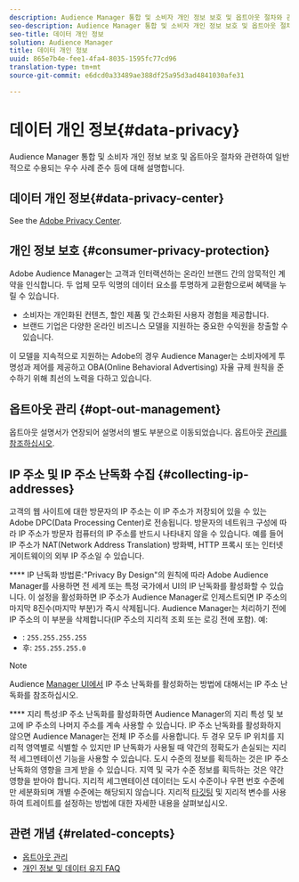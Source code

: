 ```yaml
---
description: Audience Manager 통합 및 소비자 개인 정보 보호 및 옵트아웃 절차와 관련하여 일반적으로 수용되는 우수 사례 준수 등에 대해 설명합니다.
seo-description: Audience Manager 통합 및 소비자 개인 정보 보호 및 옵트아웃 절차와 관련하여 일반적으로 수용되는 우수 사례 준수 등에 대해 설명합니다.
seo-title: 데이터 개인 정보
solution: Audience Manager
title: 데이터 개인 정보
uuid: 865e7b4e-fee1-4fa4-8035-1595fc77cd96
translation-type: tm+mt
source-git-commit: e6dcd0a33489ae388df25a95d3ad4841030afe31

---
```



# 데이터 개인 정보{#data-privacy}

Audience Manager 통합 및 소비자 개인 정보 보호 및 옵트아웃 절차와 관련하여 일반적으로 수용되는 우수 사례 준수 등에 대해 설명합니다.

## 데이터 개인 정보{#data-privacy-center}

See the [Adobe Privacy Center](https://www.adobe.com/privacy/opt-out.html).

## 개인 정보 보호 {#consumer-privacy-protection}

Adobe Audience Manager는 고객과 인터랙션하는 온라인 브랜드 간의 암묵적인 계약을 인식합니다. 두 업체 모두 익명의 데이터 요소를 투명하게 교환함으로써 혜택을 누릴 수 있습니다.

* 소비자는 개인화된 컨텐츠, 할인 제품 및 간소화된 사용자 경험을 제공합니다.
* 브랜드 기업은 다양한 온라인 비즈니스 모델을 지원하는 중요한 수익원을 창출할 수 있습니다.

이 모델을 지속적으로 지원하는 Adobe의 경우 Audience Manager는 소비자에게 투명성과 제어를 제공하고 OBA(Online Behavioral Advertising) 자율 규제 원칙을 준수하기 위해 최선의 노력을 다하고 있습니다.

## 옵트아웃 관리 {#opt-out-management}

옵트아웃 설명서가 연장되어 설명서의 별도 부분으로 이동되었습니다. 옵트아웃 [관리를 참조하십시오](../../overview/data-security-and-privacy/opt-out-management.md).

<!-- 

<p>  </p>
<table id="table_A1FF33B328BD451FAFF6C6B8422F928B"> 
 <tgroup cols="2">
  <colspec colnum="1" colname="col1" colwidth="1.00*" />
  <colspec colnum="2" colname="col2" colwidth="2.74*" />
  <thead> 
   <tr> 
    <th colname="col1" class="entry"> Opt-Out For </th> 
    <th colname="col2" class="entry"> Description </th> 
   </tr>
  </thead> 
  <tbody> 
   <tr> 
    <td colname="col1"> <p>Adobe Experience Cloud </p> </td> 
    <td colname="col2"> <p>The <a href="https://www.adobe.com/privacy/opt-out.html#customeruse" format="http" scope="external"> Your Privacy Choices page</a> provides 1-click features that let you control and opt-out of data collection by the Adobe Experience Cloud advertising solutions (including Audience Manager). Specifically, see the <a href="https://www.adobe.com/privacy/opt-out.html#customeruse" format="http" scope="external"> business customer section</a> of the Privacy Choices page. </p> </td> 
   </tr> 
   <tr> 
    <td colname="col1"> <p>Browsers that do not support third-party cookies </p> </td> 
    <td colname="col2"> <p>See <a href="../../features/declared-ids.md#declared-id-targeting"> Declared ID Targeting</a>. </p> </td> 
   </tr> 
   <tr> 
    <td colname="col1"> <p>Mobile devices </p> </td> 
    <td colname="col2"> <p>See the opt-out and privacy settings for: </p> <p> 
      <ul id="ul_86EFAB879215403D937B5148C26A41D9"> 
       <li id="li_C0B544E8F4FE473B94A5436D3A60BDB1"><a href="https://marketing.adobe.com/resources/help/en_US/mobile/android/privacy.html" format="https" scope="external"> Android devices</a> </li> 
       <li id="li_26C787BAB729499A9FEDF055E9AB0637"><a href="https://marketing.adobe.com/resources/help/en_US/mobile/ios/privacy.html" format="https" scope="external"> iOS devices</a> </li> 
      </ul> </p> </td> 
   </tr> 
  </tbody> 
 </tgroup> 
</table>

 -->

## IP 주소 및 IP 주소 난독화 수집 {#collecting-ip-addresses}

<!-- 

Adobe has enabled processes and offers settings that allow customers to use Audience Manager in compliance with applicable data privacy laws.

-->

고객의 웹 사이트에 대한 방문자의 IP 주소는 이 IP 주소가 저장되어 있을 수 있는 Adobe DPC(Data Processing Center)로 전송됩니다. 방문자의 네트워크 구성에 따라 IP 주소가 방문자 컴퓨터의 IP 주소를 반드시 나타내지 않을 수 있습니다. 예를 들어 IP 주소가 NAT(Network Address Translation) 방화벽, HTTP 프록시 또는 인터넷 게이트웨이의 외부 IP 주소일 수 있습니다.

**** IP 난독화 방법론:"Privacy By Design"의 원칙에 따라 Adobe Audience Manager를 사용하면 전 세계 또는 특정 국가에서 UI의 IP 난독화를 활성화할 수 있습니다. 이 설정을 활성화하면 IP 주소가 Audience Manager로 인제스트되면 IP 주소의 마지막 8진수(마지막 부분)가 즉시 삭제됩니다. Audience Manager는 처리하기 전에 IP 주소의 이 부분을 삭제합니다(IP 주소의 지리적 조회 또는 로깅 전에 포함). 예:

* : `255.255.255.255`
* 후: `255.255.255.0`

>[!NOTE]
>
>Audience [Manager UI에서](/help/using/features/administration/ip-obfuscation.md) IP 주소 난독화를 활성화하는 방법에 대해서는 IP 주소 난독화를 참조하십시오.

**** 지리 특성:IP 주소 난독화를 활성화하면 Audience Manager의 지리 특성 및 보고에 IP 주소의 나머지 주소를 계속 사용할 수 있습니다. IP 주소 난독화를 활성화하지 않으면 Audience Manager는 전체 IP 주소를 사용합니다. 두 경우 모두 IP 위치를 지리적 영역별로 식별할 수 있지만 IP 난독화가 사용될 때 약간의 정확도가 손실되는 지리적 세그멘테이션 기능을 사용할 수 있습니다. 도시 수준의 정보를 획득하는 것은 IP 주소 난독화의 영향을 크게 받을 수 있습니다. 지역 및 국가 수준 정보를 획득하는 것은 약간 영향을 받아야 합니다. 지리적 세그멘테이션 데이터는 도시 수준이나 우편 번호 수준에만 세분화되며 개별 수준에는 해당되지 않습니다. 지리적 [타깃팅](/help/using/features/traits/trait-geotarget-keys.md) 및 지리적 변수를 사용하여 트레이트를 설정하는 방법에 대한 자세한 내용을 살펴보십시오.

## 관련 개념 {#related-concepts}

* [옵트아웃 관리](/help/using/overview/data-security-and-privacy/opt-out-management.md)
* [개인 정보 및 데이터 유지 FAQ](/help/using/faq/faq-privacy.md)